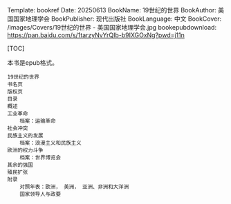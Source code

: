Template: bookref
Date: 20250613
BookName: 19世纪的世界
BookAuthor: 美国国家地理学会
BookPublisher: 现代出版社
BookLanguage: 中文
BookCover: /images/Covers/19世纪的世界 - 美国国家地理学会.jpg
bookepubdownload: https://pan.baidu.com/s/1tarzyNvYrQIb-b9IXGOxNg?pwd=j11n



[TOC]

本书是epub格式。

```
19世纪的世界
书名页
版权页
目录
概述
工业革命
    档案：运输革命
社会冲突
民族主义的发展
    档案：浪漫主义和民族主义
欧洲的权力斗争
    档案：世界博览会
其余的强国
殖民扩张
附录
    对照年表：欧洲， 美洲， 亚洲、非洲和大洋洲
    国家领导人与政要
```